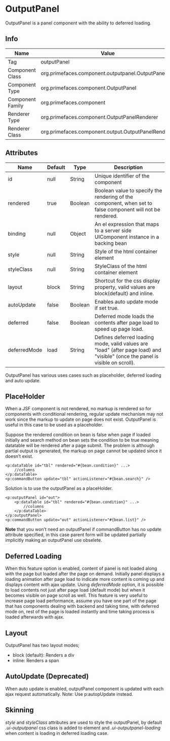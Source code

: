 # OutputPanel

OutputPanel is a panel component with the ability to deferred loading.

## Info

| Name | Value |
| - | - |
| Tag | outputPanel
| Component Class | org.primefaces.component.outputpanel.OutputPanel
| Component Type | org.primefaces.component.OutputPanel
| Component Family | org.primefaces.component |
| Renderer Type | org.primefaces.component.OutputPanelRenderer
| Renderer Class | org.primefaces.component.output.OutputPanelRenderer

## Attributes

| Name | Default | Type | Description | 
| --- | --- | --- | --- |
id | null | String | Unique identifier of the component
rendered | true | Boolean | Boolean value to specify the rendering of the component, when set to false component will not be rendered.
binding | null | Object | An el expression that maps to a server side UIComponent instance in a backing bean
style | null | String | Style of the html container element
styleClass | null | String | StyleClass of the html container element
layout | block | String | Shortcut for the css display property, valid values are block(default) and inline.
autoUpdate | false | Boolean | Enables auto update mode if set true.
deferred | false | Boolean | Deferred mode loads the contents after page load to speed up page load.
deferredMode | load | String | Defines deferred loading mode, valid values are "load" (after page load) and "visible" (once the panel is visible on scroll).

OutputPanel has various uses cases such as placeholder, deferred loading and auto update.

## PlaceHolder
When a JSF component is not rendered, no markup is rendered so for components with conditional
rendering, regular update mechanism may not work since the markup to update on page does not
exist. OutputPanel is useful in this case to be used as a placeholder.


Suppose the rendered condition on bean is false when page if loaded initially and search method on
bean sets the condition to be true meaning datatable will be rendered after a page submit. The
problem is although partial output is generated, the markup on page cannot be updated since it
doesn’t exist.

```xhtml
<p:dataTable id="tbl" rendered="#{bean.condition}" ...>
    //columns
</p:dataTable>
<p:commandButton update="tbl" actionListener="#{bean.search}" />
```
Solution is to use the outputPanel as a placeHolder.

```xhtml
<p:outputPanel id="out">
    <p:dataTable id="tbl" rendered="#{bean.condition}" ...>
        //columns
    </p:dataTable>
</p:outputPanel>
<p:commandButton update="out" actionListener="#{bean.list}" />
```
**Note** that you won’t need an outputPanel if commandButton has no update attribute specified, in
this case parent form will be updated partially implicitly making an outputPanel use obselete.

## Deferred Loading
When this feature option is enabled, content of panel is not loaded along with the page but loaded
after the page on demand. Initially panel displays a loading animation after page load to indicate
more content is coming up and displays content with ajax update. Using _deferredMode_ option, it is
possible to load contents not just after page load (default mode) but when it becomes visible on
page scroll as well. This feature is very useful to increase page load performance, assume you have
one part of the page that has components dealing with backend and taking time, with deferred mode
on, rest of the page is loaded instantly and time taking process is loaded afterwards with ajax.

## Layout
OutputPanel has two layout modes;

- block (default): Renders a div
- inline: Renders a span

## AutoUpdate (Deprecated)
When auto update is enabled, outputPanel component is updated with each ajax request
automatically. Note: Use p:autopUpdate instead.

## Skinning
_style_ and _styleClass_ attributes are used to style the outputPanel, by default _.ui-outputpanel_ css class
is added to element and _.ui-outputpanel-loading_ when content is loading in deferred loading case.

